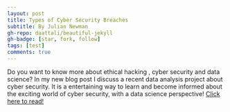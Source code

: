 ```yaml
---
layout: post
title: Types of Cyber Security Breaches
subtitle: By Julian Newman
gh-repo: daattali/beautiful-jekyll
gh-badge: [star, fork, follow]
tags: [test]
comments: true
---
```

Do you want to know more about ethical hacking , cyber security and data science? In my new blog post
I discuss a recent data analysis project about cyber security. It is a entertaining way to learn and
become informed about the exciting world of cyber security, with a data science perspective!
<a href="https://medium.com/@julianjoenewman/the-various-types-cyber-security-breaches-d806e003bb37">Click here to read!</a>

